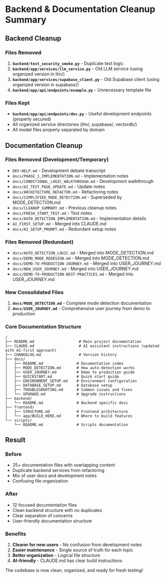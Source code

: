 # Backend & Documentation Cleanup Summary

## Backend Cleanup

### Files Removed
1. **`backend/test_security_smoke.py`** - Duplicate test logic
2. **`backend/app/services/llm_service.py`** - Old LLM service (using organized version in llm/)
3. **`backend/app/services/supabase_client.py`** - Old Supabase client (using organized version in supabase/)
4. **`backend/app/api/endpoints/example.py`** - Unnecessary template file

### Files Kept
- **`backend/app/api/endpoints/dev.py`** - Useful development endpoints (properly secured)
- All organized service directories (llm/, supabase/, vectordb/)
- All model files properly separated by domain

## Documentation Cleanup

### Files Removed (Development/Temporary)
- `DEV-HELP.md` - Development debate transcript
- `docs/PHASE_1_IMPLEMENTATION.md` - Implementation notes
- `docs/CONDITIONAL_LOGIC_WALKTHROUGH.md` - Development walkthrough
- `docs/AI_TEST_PAGE_UPDATE.md` - Update notes
- `docs/ARCHITECTURE_REFACTOR.md` - Refactoring notes
- `docs/SIMPLIFIED_MODE_DETECTION.md` - Superseded by MODE_DETECTION.md
- `docs/CLEANUP_SUMMARY.md` - Previous cleanup notes
- `docs/FRESH_START_TEST.md` - Test notes
- `docs/AUTO_DETECTION_IMPLEMENTATION.md` - Implementation details
- `AI_FIRST_SETUP.md` - Merged into CLAUDE.md
- `docs/AI_SETUP_PROMPT.md` - Redundant setup notes

### Files Removed (Redundant)
- `docs/AUTO_DETECTION_LOGIC.md` - Merged into MODE_DETECTION.md
- `docs/DEMO_MODE_REDESIGN.md` - Merged into MODE_DETECTION.md
- `docs/DEMO-TO-PRODUCTION-JOURNEY.md` - Merged into USER_JOURNEY.md
- `docs/NEW_USER_JOURNEY.md` - Merged into USER_JOURNEY.md
- `docs/DEMO-TO-PRODUCTION-BEST-PRACTICES.md` - Merged into USER_JOURNEY.md

### New Consolidated Files
1. **`docs/MODE_DETECTION.md`** - Complete mode detection documentation
2. **`docs/USER_JOURNEY.md`** - Comprehensive user journey from demo to production

### Core Documentation Structure
```
/
├── README.md                    # Main project documentation
├── CLAUDE.md                    # AI assistant instructions (updated with AI-first approach)
├── CHANGELOG.md                 # Version history
├── docs/
│   ├── README.md               # Documentation index
│   ├── MODE_DETECTION.md       # How auto-detection works
│   ├── USER_JOURNEY.md         # Demo to production guide
│   ├── QUICKSTART.md           # Quick start guide
│   ├── ENVIRONMENT_SETUP.md    # Environment configuration
│   ├── DATABASE_SETUP.md       # Database setup
│   ├── TROUBLESHOOTING.md      # Common issues and fixes
│   └── UPGRADE.md              # Upgrade instructions
├── backend/
│   └── README.md               # Backend specific docs
├── frontend/
│   ├── STRUCTURE.md            # Frontend architecture
│   └── app/BUILD_HERE.md       # Where to build features
└── scripts/
    └── README.md               # Scripts documentation
```

## Result

### Before
- 25+ documentation files with overlapping content
- Duplicate backend services from refactoring
- Mix of user docs and development notes
- Confusing file organization

### After
- 12 focused documentation files
- Clean backend structure with no duplicates
- Clear separation of concerns
- User-friendly documentation structure

### Benefits
1. **Clearer for new users** - No confusion from development notes
2. **Easier maintenance** - Single source of truth for each topic
3. **Better organization** - Logical file structure
4. **AI-friendly** - CLAUDE.md has clear build instructions

The codebase is now clean, organized, and ready for fresh testing!